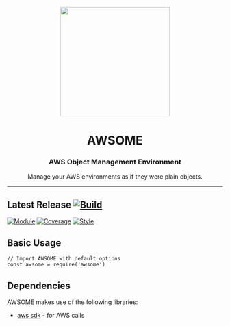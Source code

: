 <p align="center">
<img src="https://raw.githubusercontent.com/idancali/awsome/master/logo.png" width="256px">
</p>

<h1 align="center"> AWSOME </h1>
<h3 align="center"> AWS Object Management Environment </h3>
<p align="center"> Manage your AWS environments as if they were plain objects.
</p>
<hr/>

## Latest Release [![Build](https://circleci.com/gh/idancali/awsome.svg?style=svg)](https://circleci.com/gh/idancali/awsome)
[![Module](https://img.shields.io/npm/v/awsome.svg)](https://www.npmjs.com/package/awsome)
[![Coverage](https://api.codeclimate.com/v1/badges/312e1b5f300ce41ce86f/test_coverage)](https://codeclimate.com/github/idancali/awsome/test_coverage)
[![Style](https://img.shields.io/badge/code%20style-standard-brightgreen.svg)](http://standardjs.com)

## Basic Usage

```
// Import AWSOME with default options
const awsome = require('awsome')

```

## Dependencies

AWSOME makes use of the following libraries:

* [aws sdk](https://github.com/aws/aws-sdk-js) - for AWS calls
